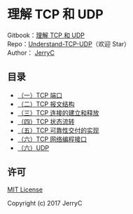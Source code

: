 # 理解 TCP 和 UDP

Gitbook：[理解 TCP  和 UDP](https://jerryc8080.gitbooks.io/understand-tcp-and-udp/)    
Repo：[Understand-TCP-UDP](https://github.com/JerryC8080/understand-tcp-udp)（欢迎 Star）       
Author： [JerryC](https://github.com/JerryC8080)    

## 目录

* [（一）TCP 端口](chapter1.md)
* [（二）TCP 报文结构](chapter2.md)
* [（三）TCP 连接的建立和释放](chapter3.md)
* [（四）TCP 状态流转](chapter4.md)
* [（五）TCP 可靠性交付的实现](chapter5.md)
* [（六）TCP 网络编程接口](chapter6.md)
* [（六）UDP](chapter7.md)

## 许可

[MIT License](LICENSE)

Copyright (c) 2017 JerryC
